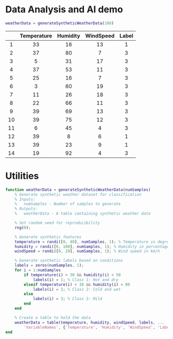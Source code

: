 
# Data Analysis and AI demo
```matlab
weatherData = generateSyntheticWeatherData(100)
```


| |Temperature|Humidity|WindSpeed|Label|
|:--:|:--:|:--:|:--:|:--:|
|1|33|16|13|1|
|2|37|80|7|3|
|3|5|31|17|3|
|4|37|53|11|3|
|5|25|16|7|3|
|6|3|60|19|3|
|7|11|26|18|3|
|8|22|66|11|3|
|9|39|69|13|3|
|10|39|75|12|3|
|11|6|45|4|3|
|12|39|8|6|1|
|13|39|23|9|1|
|14|19|92|4|3|


# Utilities
```matlab
function weatherData = generateSyntheticWeatherData(numSamples)
    % Generate synthetic weather dataset for classification
    % Inputs:
    %   numSamples - Number of samples to generate
    % Outputs:
    %   weatherData - A table containing synthetic weather data

    % Set random seed for reproducibility
    rng(0);

    % Generate synthetic features
    temperature = randi([0, 40], numSamples, 1); % Temperature in degrees Celsius
    humidity = randi([0, 100], numSamples, 1); % Humidity in percentage
    windSpeed = randi([0, 20], numSamples, 1); % Wind speed in km/h

    % Generate synthetic labels based on conditions
    labels = zeros(numSamples, 1);
    for i = 1:numSamples
        if temperature(i) > 30 && humidity(i) < 50
            labels(i) = 1; % Class 1: Hot and dry
        elseif temperature(i) < 10 && humidity(i) > 80
            labels(i) = 2; % Class 2: Cold and wet
        else
            labels(i) = 3; % Class 3: Mild
        end
    end

    % Create a table to hold the data
    weatherData = table(temperature, humidity, windSpeed, labels, ...
        'VariableNames', {'Temperature', 'Humidity', 'WindSpeed', 'Label'});
end
```
